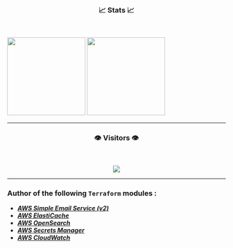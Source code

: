 <!DOCTYPE html>
<html>
<body>
<h3 align="center">📈 Stats 📈</h3> 
<br>

<p float="left">
<img style="max-width: 100%;" height="180px" src="https://github-readme-stats-git-masterrstaa-rickstaa.vercel.app/api?username=plain5&show_icons=true&theme=blue-green&custom_title=My+GitHub+Stats">
<img style="max-width: 100%;" height="180px" src="https://github-readme-stats-git-masterrstaa-rickstaa.vercel.app/api/top-langs/?username=plain5&theme=blue-green&langs_count=5&custom_title=My+Programming+Languages&layout=compact"
</p>
<hr> 

<h3 align="center">👁️ Visitors 👁️</h3><br>

<p align="center">
<img style="max-width: 100%;" src="https://profile-counter.glitch.me/plain5/count.svg">
</p>

<hr> 
<h3 align="left">Author of the following <code class="inlinecode">Terraform</code> modules :</h3> 
<ul>
  <li><i><b><a target="_blank" href="https://github.com/itsyndicate/terraform-aws-ses">AWS Simple Email Service (v2)</a></b></i></li>
  <li><i><b><a target="_blank" href="https://github.com/itsyndicate/terraform-aws-elasticache">AWS ElastiCache</a></b></i></li>
  <li><i><b><a target="_blank" href="https://github.com/itsyndicate/terraform-aws-opensearch">AWS OpenSearch</a></b></i></li>
  <li><i><b><a target="_blank" href="https://github.com/itsyndicate/terraform-aws-secrets-manager">AWS Secrets Manager</a></b></i></li>
  <li><i><b><a target="_blank" href="https://github.com/itsyndicate/terraform-aws-cloudwatch">AWS CloudWatch</a></b></i></li>
</ul>
</body>
</html>
